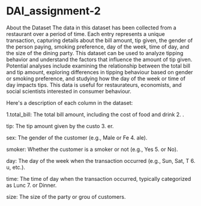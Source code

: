 # DAI_assignment-2
About the Dataset
The data in this dataset has been collected from a restaurant over a period of time. Each entry represents a unique transaction, capturing details about the bill amount, tip given, the gender of the person paying, smoking preference, day of the week, time of day, and the size of the dining party. This dataset can be used to analyze tipping behavior and understand the factors that influence the amount of tip given. Potential analyses include examining the relationship between the total bill and tip amount, exploring differences in tipping behaviour based on gender or smoking preference, and studying how the day of the week or time of day impacts tips. This data is useful for restaurateurs, economists, and social scientists interested in consumer behaviour.

Here's a description of each column in the dataset:

1.total_bill: The total bill amount, including the cost of food and drink 2. .

tip: The tip amount given by the custo 3. er.

sex: The gender of the customer (e.g., Male or Fe 4. ale).

smoker: Whether the customer is a smoker or not (e.g., Yes 5. or No).

day: The day of the week when the transaction occurred (e.g., Sun, Sat, T 6. u, etc.).

time: The time of day when the transaction occurred, typically categorized as Lunc 7. or Dinner.

size: The size of the party or grou of customers.
